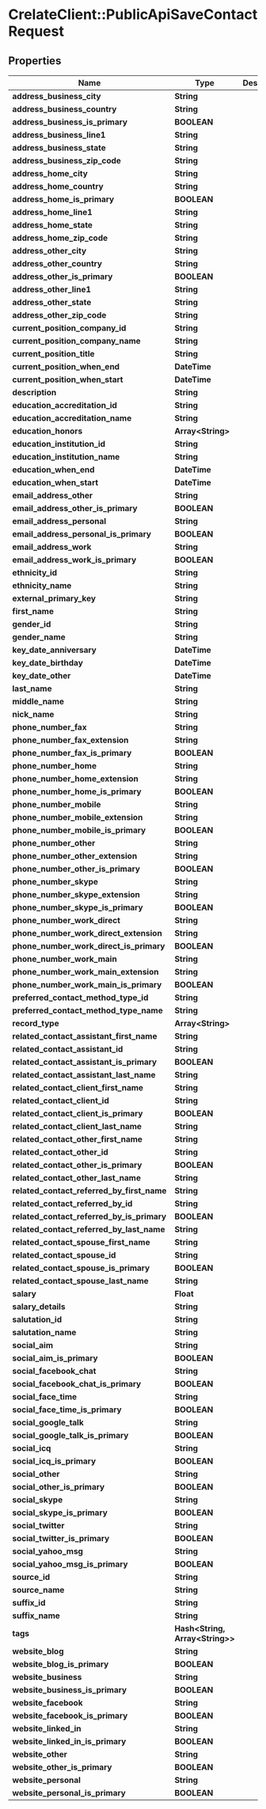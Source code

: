 # CrelateClient::PublicApiSaveContactRequest

## Properties
Name | Type | Description | Notes
------------ | ------------- | ------------- | -------------
**address_business_city** | **String** |  | [optional] 
**address_business_country** | **String** |  | [optional] 
**address_business_is_primary** | **BOOLEAN** |  | [optional] 
**address_business_line1** | **String** |  | [optional] 
**address_business_state** | **String** |  | [optional] 
**address_business_zip_code** | **String** |  | [optional] 
**address_home_city** | **String** |  | [optional] 
**address_home_country** | **String** |  | [optional] 
**address_home_is_primary** | **BOOLEAN** |  | [optional] 
**address_home_line1** | **String** |  | [optional] 
**address_home_state** | **String** |  | [optional] 
**address_home_zip_code** | **String** |  | [optional] 
**address_other_city** | **String** |  | [optional] 
**address_other_country** | **String** |  | [optional] 
**address_other_is_primary** | **BOOLEAN** |  | [optional] 
**address_other_line1** | **String** |  | [optional] 
**address_other_state** | **String** |  | [optional] 
**address_other_zip_code** | **String** |  | [optional] 
**current_position_company_id** | **String** |  | [optional] 
**current_position_company_name** | **String** |  | [optional] 
**current_position_title** | **String** |  | [optional] 
**current_position_when_end** | **DateTime** |  | [optional] 
**current_position_when_start** | **DateTime** |  | [optional] 
**description** | **String** |  | [optional] 
**education_accreditation_id** | **String** |  | [optional] 
**education_accreditation_name** | **String** |  | [optional] 
**education_honors** | **Array&lt;String&gt;** |  | [optional] 
**education_institution_id** | **String** |  | [optional] 
**education_institution_name** | **String** |  | [optional] 
**education_when_end** | **DateTime** |  | [optional] 
**education_when_start** | **DateTime** |  | [optional] 
**email_address_other** | **String** |  | [optional] 
**email_address_other_is_primary** | **BOOLEAN** |  | [optional] 
**email_address_personal** | **String** |  | [optional] 
**email_address_personal_is_primary** | **BOOLEAN** |  | [optional] 
**email_address_work** | **String** |  | [optional] 
**email_address_work_is_primary** | **BOOLEAN** |  | [optional] 
**ethnicity_id** | **String** |  | [optional] 
**ethnicity_name** | **String** |  | [optional] 
**external_primary_key** | **String** |  | [optional] 
**first_name** | **String** |  | [optional] 
**gender_id** | **String** |  | [optional] 
**gender_name** | **String** |  | [optional] 
**key_date_anniversary** | **DateTime** |  | [optional] 
**key_date_birthday** | **DateTime** |  | [optional] 
**key_date_other** | **DateTime** |  | [optional] 
**last_name** | **String** |  | [optional] 
**middle_name** | **String** |  | [optional] 
**nick_name** | **String** |  | [optional] 
**phone_number_fax** | **String** |  | [optional] 
**phone_number_fax_extension** | **String** |  | [optional] 
**phone_number_fax_is_primary** | **BOOLEAN** |  | [optional] 
**phone_number_home** | **String** |  | [optional] 
**phone_number_home_extension** | **String** |  | [optional] 
**phone_number_home_is_primary** | **BOOLEAN** |  | [optional] 
**phone_number_mobile** | **String** |  | [optional] 
**phone_number_mobile_extension** | **String** |  | [optional] 
**phone_number_mobile_is_primary** | **BOOLEAN** |  | [optional] 
**phone_number_other** | **String** |  | [optional] 
**phone_number_other_extension** | **String** |  | [optional] 
**phone_number_other_is_primary** | **BOOLEAN** |  | [optional] 
**phone_number_skype** | **String** |  | [optional] 
**phone_number_skype_extension** | **String** |  | [optional] 
**phone_number_skype_is_primary** | **BOOLEAN** |  | [optional] 
**phone_number_work_direct** | **String** |  | [optional] 
**phone_number_work_direct_extension** | **String** |  | [optional] 
**phone_number_work_direct_is_primary** | **BOOLEAN** |  | [optional] 
**phone_number_work_main** | **String** |  | [optional] 
**phone_number_work_main_extension** | **String** |  | [optional] 
**phone_number_work_main_is_primary** | **BOOLEAN** |  | [optional] 
**preferred_contact_method_type_id** | **String** |  | [optional] 
**preferred_contact_method_type_name** | **String** |  | [optional] 
**record_type** | **Array&lt;String&gt;** |  | [optional] 
**related_contact_assistant_first_name** | **String** |  | [optional] 
**related_contact_assistant_id** | **String** |  | [optional] 
**related_contact_assistant_is_primary** | **BOOLEAN** |  | [optional] 
**related_contact_assistant_last_name** | **String** |  | [optional] 
**related_contact_client_first_name** | **String** |  | [optional] 
**related_contact_client_id** | **String** |  | [optional] 
**related_contact_client_is_primary** | **BOOLEAN** |  | [optional] 
**related_contact_client_last_name** | **String** |  | [optional] 
**related_contact_other_first_name** | **String** |  | [optional] 
**related_contact_other_id** | **String** |  | [optional] 
**related_contact_other_is_primary** | **BOOLEAN** |  | [optional] 
**related_contact_other_last_name** | **String** |  | [optional] 
**related_contact_referred_by_first_name** | **String** |  | [optional] 
**related_contact_referred_by_id** | **String** |  | [optional] 
**related_contact_referred_by_is_primary** | **BOOLEAN** |  | [optional] 
**related_contact_referred_by_last_name** | **String** |  | [optional] 
**related_contact_spouse_first_name** | **String** |  | [optional] 
**related_contact_spouse_id** | **String** |  | [optional] 
**related_contact_spouse_is_primary** | **BOOLEAN** |  | [optional] 
**related_contact_spouse_last_name** | **String** |  | [optional] 
**salary** | **Float** |  | [optional] 
**salary_details** | **String** |  | [optional] 
**salutation_id** | **String** |  | [optional] 
**salutation_name** | **String** |  | [optional] 
**social_aim** | **String** |  | [optional] 
**social_aim_is_primary** | **BOOLEAN** |  | [optional] 
**social_facebook_chat** | **String** |  | [optional] 
**social_facebook_chat_is_primary** | **BOOLEAN** |  | [optional] 
**social_face_time** | **String** |  | [optional] 
**social_face_time_is_primary** | **BOOLEAN** |  | [optional] 
**social_google_talk** | **String** |  | [optional] 
**social_google_talk_is_primary** | **BOOLEAN** |  | [optional] 
**social_icq** | **String** |  | [optional] 
**social_icq_is_primary** | **BOOLEAN** |  | [optional] 
**social_other** | **String** |  | [optional] 
**social_other_is_primary** | **BOOLEAN** |  | [optional] 
**social_skype** | **String** |  | [optional] 
**social_skype_is_primary** | **BOOLEAN** |  | [optional] 
**social_twitter** | **String** |  | [optional] 
**social_twitter_is_primary** | **BOOLEAN** |  | [optional] 
**social_yahoo_msg** | **String** |  | [optional] 
**social_yahoo_msg_is_primary** | **BOOLEAN** |  | [optional] 
**source_id** | **String** |  | [optional] 
**source_name** | **String** |  | [optional] 
**suffix_id** | **String** |  | [optional] 
**suffix_name** | **String** |  | [optional] 
**tags** | **Hash&lt;String, Array&lt;String&gt;&gt;** |  | [optional] 
**website_blog** | **String** |  | [optional] 
**website_blog_is_primary** | **BOOLEAN** |  | [optional] 
**website_business** | **String** |  | [optional] 
**website_business_is_primary** | **BOOLEAN** |  | [optional] 
**website_facebook** | **String** |  | [optional] 
**website_facebook_is_primary** | **BOOLEAN** |  | [optional] 
**website_linked_in** | **String** |  | [optional] 
**website_linked_in_is_primary** | **BOOLEAN** |  | [optional] 
**website_other** | **String** |  | [optional] 
**website_other_is_primary** | **BOOLEAN** |  | [optional] 
**website_personal** | **String** |  | [optional] 
**website_personal_is_primary** | **BOOLEAN** |  | [optional] 


